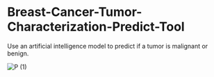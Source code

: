 # Breast-Cancer-Tumor-Characterization-Predict-Tool
Use an artificial intelligence model to predict if a tumor is malignant or benign. 

![P (1)](https://github.com/user-attachments/assets/0d89eab3-ae79-47b1-aad1-6b3a43c4863a)
